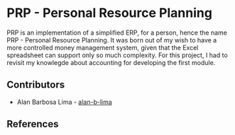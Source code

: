 # PRP - Personal Resource Planning

PRP is an implementation of a simplified ERP, for a person, hence the name PRP - Personal Resource Planning. It was born out of my wish to have a more controlled money management system, given that the Excel spreadsheet can support only so much complexity. For this project, I had to revisit my knowlegde about accounting for developing the first module.

## Contributors

* Alan Barbosa Lima - [alan-b-lima](https://github.com/alan-b-lima)

## References

